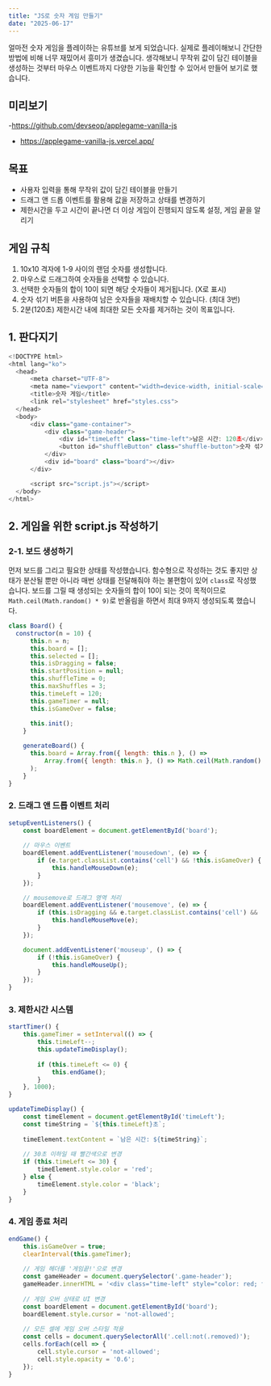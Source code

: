 ```yaml
---
title: "JS로 숫자 게임 만들기"
date: "2025-06-17"
---
```


얼마전 숫자 게임을 플레이하는 유튜브를 보게 되었습니다. 실제로 플레이해보니 간단한 방법에 비해 너무 재밌어서 흥미가 생겼습니다. 생각해보니 무작위 값이 담긴 테이블을 생성하는 것부터 마우스 이벤트까지 다양한 기능을 확인할 수 있어서 만들어 보기로 했습니다.

## 미리보기
-<a href="https://applegame-vanilla-js.vercel.app/" target="_blank">https://github.com/devseop/applegame-vanilla-js</a>
- <a href="https://applegame-vanilla-js.vercel.app/" target="_blank">https://applegame-vanilla-js.vercel.app/</a>

## 목표
- 사용자 입력을 통해 무작위 값이 담긴 테이블을 만들기
- 드래그 앤 드롭 이벤트를 활용해 값을 저장하고 상태를 변경하기
- 제한시간을 두고 시간이 끝나면 더 이상 게임이 진행되지 않도록 설정, 게임 끝을 알리기

## 게임 규칙
1. 10x10 격자에 1-9 사이의 랜덤 숫자를 생성합니다.
2. 마우스로 드래그하여 숫자들을 선택할 수 있습니다.
3. 선택한 숫자들의 합이 10이 되면 해당 숫자들이 제거됩니다. (X로 표시)
4. 숫자 섞기 버튼을 사용하여 남은 숫자들을 재배치할 수 있습니다. (최대 3번)
5. 2분(120초) 제한시간 내에 최대한 모든 숫자를 제거하는 것이 목표입니다.

## 1. 판다지기
```javascript
<!DOCTYPE html>
<html lang="ko">
  <head>
      <meta charset="UTF-8">
      <meta name="viewport" content="width=device-width, initial-scale=1.0">
      <title>숫자 게임</title>
      <link rel="stylesheet" href="styles.css">
  </head>
  <body>
      <div class="game-container">
          <div class="game-header">
              <div id="timeLeft" class="time-left">남은 시간: 120초</div>
              <button id="shuffleButton" class="shuffle-button">숫자 섞기 0 / 3</button>
          </div>
          <div id="board" class="board"></div>
      </div>

      <script src="script.js"></script>
  </body>
</html>

```
## 2. 게임을 위한 script.js 작성하기
### 2-1. 보드 생성하기
먼저 보드를 그리고 필요한 상태를 작성했습니다. 함수형으로 작성하는 것도 좋지만 상태가 분산될 뿐만 아니라 매번 상태를 전달해줘야 하는 불편함이 있어 `class`로 작성했습니다. 보드를 그릴 때 생성되는 숫자들의 합이 10이 되는 것이 목적이므로 `Math.ceil(Math.random() * 9)`로 반올림을 하면서 최대 9까지 생성되도록 했습니다.

```javascript
class Board() {
  constructor(n = 10) {
      this.n = n;
      this.board = [];
      this.selected = [];
      this.isDragging = false;
      this.startPosition = null;
      this.shuffleTime = 0;
      this.maxShuffles = 3;
      this.timeLeft = 120;
      this.gameTimer = null;
      this.isGameOver = false;
          
      this.init();
    }

    generateBoard() {
      this.board = Array.from({ length: this.n }, () =>
          Array.from({ length: this.n }, () => Math.ceil(Math.random() * 9))
      );
    }
}
```

### 2. 드래그 앤 드롭 이벤트 처리
```javascript
setupEventListeners() {
    const boardElement = document.getElementById('board');
    
    // 마우스 이벤트
    boardElement.addEventListener('mousedown', (e) => {
        if (e.target.classList.contains('cell') && !this.isGameOver) {
            this.handleMouseDown(e);
        }
    });

    // mousemove로 드래그 영역 처리
    boardElement.addEventListener('mousemove', (e) => {
        if (this.isDragging && e.target.classList.contains('cell') && !this.isGameOver) {
            this.handleMouseMove(e);
        }
    });

    document.addEventListener('mouseup', () => {
        if (!this.isGameOver) {
            this.handleMouseUp();
        }
    });
}
```

### 3. 제한시간 시스템
```javascript
startTimer() {
    this.gameTimer = setInterval(() => {
        this.timeLeft--;
        this.updateTimeDisplay();
        
        if (this.timeLeft <= 0) {
            this.endGame();
        }
    }, 1000);
}

updateTimeDisplay() {
    const timeElement = document.getElementById('timeLeft');
    const timeString = `${this.timeLeft}초`;
    
    timeElement.textContent = `남은 시간: ${timeString}`;
    
    // 30초 이하일 때 빨간색으로 변경
    if (this.timeLeft <= 30) {
        timeElement.style.color = 'red';
    } else {
        timeElement.style.color = 'black';
    }
}
```

### 4. 게임 종료 처리
```javascript
endGame() {
    this.isGameOver = true;
    clearInterval(this.gameTimer);
    
    // 게임 헤더를 '게임끝!'으로 변경
    const gameHeader = document.querySelector('.game-header');
    gameHeader.innerHTML = '<div class="time-left" style="color: red; font-weight: bold; font-size: 18px;">게임끝!</div>';
    
    // 게임 오버 상태로 UI 변경
    const boardElement = document.getElementById('board');
    boardElement.style.cursor = 'not-allowed';
    
    // 모든 셀에 게임 오버 스타일 적용
    const cells = document.querySelectorAll('.cell:not(.removed)');
    cells.forEach(cell => {
        cell.style.cursor = 'not-allowed';
        cell.style.opacity = '0.6';
    });
}
```